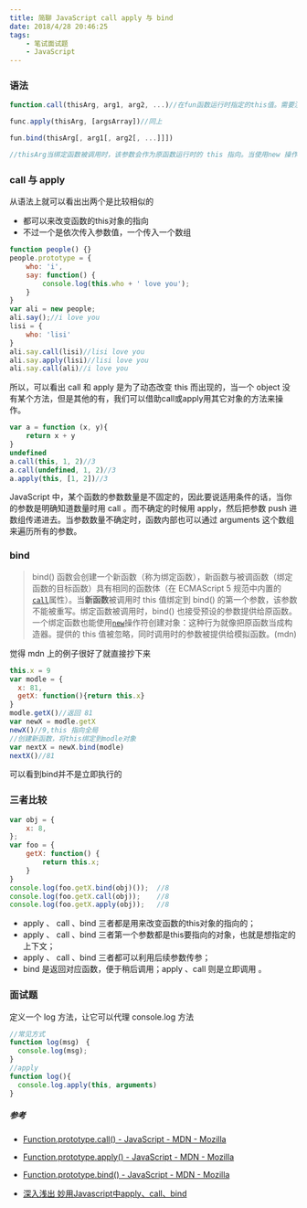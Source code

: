 ```yaml
---
title: 简聊 JavaScript call apply 与 bind
date: 2018/4/28 20:46:25
tags:
	- 笔试面试题
	- JavaScript
---
```


### 语法

```javascript
function.call(thisArg, arg1, arg2, ...)//在fun函数运行时指定的this值。需要注意的是，指定的this值并不一定是该函数执行时真正的this值，如果这个函数处于非严格模式下，则指定为null和undefined的this值会自动指向全局对象(浏览器中就是window对象)，同时值为原始值(数字，字符串，布尔值)的this会指向该原始值的自动包装对象。

func.apply(thisArg, [argsArray])//同上

fun.bind(thisArg[, arg1[, arg2[, ...]]])

//thisArg当绑定函数被调用时，该参数会作为原函数运行时的 this 指向。当使用new 操作符调用绑定函数时，该参数无效。
```



<!--more-->

### call 与 apply

从语法上就可以看出出两个是比较相似的

- 都可以来改变函数的this对象的指向
- 不过一个是依次传入参数值，一个传入一个数组

```javascript
function people() {}
people.prototype = {
    who: 'i',
    say: function() {
        console.log(this.who + ' love you');
    }
}
var ali = new people;
ali.say();//i love you
lisi = {
	who: 'lisi'
}
ali.say.call(lisi)//lisi love you
ali.say.apply(lisi)//lisi love you
ali.say.call(ali)//i love you
```

所以，可以看出 call 和 apply 是为了动态改变 this 而出现的，当一个 object 没有某个方法，但是其他的有，我们可以借助call或apply用其它对象的方法来操作。

```javascript
var a = function (x, y){
	return x + y
}
undefined
a.call(this, 1, 2)//3
a.call(undefined, 1, 2)//3
a.apply(this, [1, 2])//3
```

JavaScript 中，某个函数的参数数量是不固定的，因此要说适用条件的话，当你的参数是明确知道数量时用 call 。而不确定的时候用 apply，然后把参数 push 进数组传递进去。当参数数量不确定时，函数内部也可以通过 arguments 这个数组来遍历所有的参数。

### bind

> bind() 函数会创建一个新函数（称为绑定函数），新函数与被调函数（绑定函数的目标函数）具有相同的函数体（在 ECMAScript 5 规范中内置的[`call`](https://developer.mozilla.org/zh-CN/docs/Web/JavaScript/Reference/Global_Objects/Function/call)属性）。当**新函数**被调用时 this 值绑定到 bind() 的第一个参数，该参数不能被重写。绑定函数被调用时，bind() 也接受预设的参数提供给原函数。一个绑定函数也能使用[`new`](https://developer.mozilla.org/zh-CN/docs/Web/JavaScript/Reference/Operators/new)操作符创建对象：这种行为就像把原函数当成构造器。提供的 this 值被忽略，同时调用时的参数被提供给模拟函数。(mdn)

觉得 mdn 上的例子很好了就直接抄下来

```javascript
this.x = 9
var modle = {
  x: 81,
  getX: function(){return this.x}
}
modle.getX()//返回 81
var newX = modle.getX
newX()//9,this 指向全局
//创建新函数，将this绑定到modle对象
var nextX = newX.bind(modle)
nextX()//81
```





可以看到bind并不是立即执行的

### 三者比较

```javascript
var obj = {
    x: 8,
};
var foo = {
    getX: function() {
        return this.x;
    }
}
console.log(foo.getX.bind(obj)());  //8
console.log(foo.getX.call(obj));    //8
console.log(foo.getX.apply(obj));   //8
```



- apply 、 call 、bind 三者都是用来改变函数的this对象的指向的；
- apply 、 call 、bind 三者第一个参数都是this要指向的对象，也就是想指定的上下文；
- apply 、 call 、bind 三者都可以利用后续参数传参；
- bind 是返回对应函数，便于稍后调用；apply 、call 则是立即调用 。

### 面试题

定义一个 log 方法，让它可以代理 console.log 方法

```javascript
//常见方式
function log(msg)　{
  console.log(msg);
}
//apply
function log(){
  console.log.apply(this, arguments)
}
```



##### 参考

-  [Function.prototype.call() - JavaScript - MDN - Mozilla](https://developer.mozilla.org/en-US/docs/Web/JavaScript/Reference/Global_Objects/Function/call)

-  [Function.prototype.apply() - JavaScript - MDN - Mozilla](https://developer.mozilla.org/en-US/docs/Web/JavaScript/Reference/Global_Objects/Function/apply)

-  [Function.prototype.bind() - JavaScript - MDN - Mozilla](https://developer.mozilla.org/zh-CN/docs/Web/JavaScript/Reference/Global_Objects/Function/bind)

-  [深入浅出 妙用Javascript中apply、call、bind](http://www.cnblogs.com/coco1s/p/4833199.html)